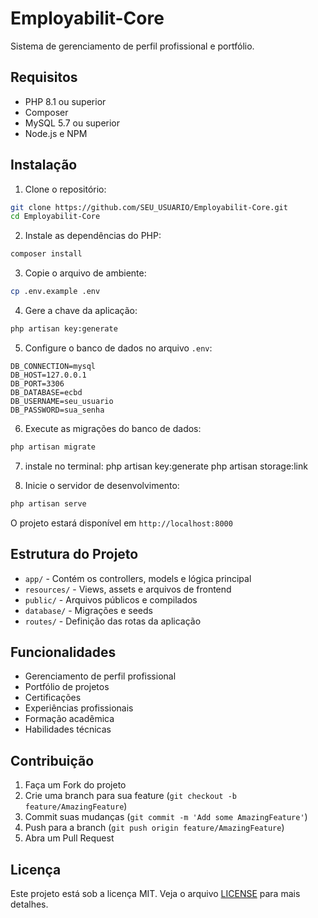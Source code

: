 # Employabilit-Core

Sistema de gerenciamento de perfil profissional e portfólio.

## Requisitos

- PHP 8.1 ou superior
- Composer
- MySQL 5.7 ou superior
- Node.js e NPM

## Instalação

1. Clone o repositório:
```bash
git clone https://github.com/SEU_USUARIO/Employabilit-Core.git
cd Employabilit-Core
```

2. Instale as dependências do PHP:
```bash
composer install
```

3. Copie o arquivo de ambiente:
```bash
cp .env.example .env
```

4. Gere a chave da aplicação:
```bash
php artisan key:generate
```

5. Configure o banco de dados no arquivo `.env`:
```
DB_CONNECTION=mysql
DB_HOST=127.0.0.1
DB_PORT=3306
DB_DATABASE=ecbd
DB_USERNAME=seu_usuario
DB_PASSWORD=sua_senha
```

6. Execute as migrações do banco de dados:
```bash
php artisan migrate
```

7. instale no terminal:
    php artisan key:generate
    php artisan storage:link

8. Inicie o servidor de desenvolvimento:
```bash
php artisan serve
```

O projeto estará disponível em `http://localhost:8000`

## Estrutura do Projeto

- `app/` - Contém os controllers, models e lógica principal
- `resources/` - Views, assets e arquivos de frontend
- `public/` - Arquivos públicos e compilados
- `database/` - Migrações e seeds
- `routes/` - Definição das rotas da aplicação

## Funcionalidades

- Gerenciamento de perfil profissional
- Portfólio de projetos
- Certificações
- Experiências profissionais
- Formação acadêmica
- Habilidades técnicas

## Contribuição

1. Faça um Fork do projeto
2. Crie uma branch para sua feature (`git checkout -b feature/AmazingFeature`)
3. Commit suas mudanças (`git commit -m 'Add some AmazingFeature'`)
4. Push para a branch (`git push origin feature/AmazingFeature`)
5. Abra um Pull Request

## Licença

Este projeto está sob a licença MIT. Veja o arquivo [LICENSE](LICENSE) para mais detalhes.
